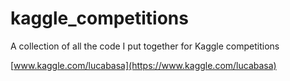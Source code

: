 # kaggle_competitions
A collection of all the code I put together for Kaggle competitions

[www.kaggle.com/lucabasa](https://www.kaggle.com/lucabasa)

